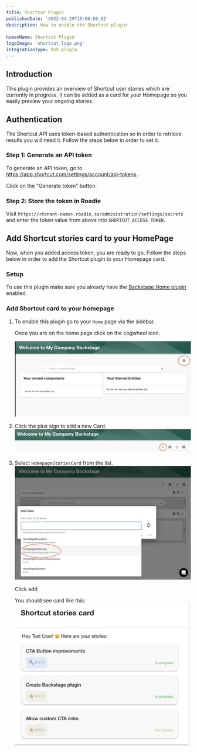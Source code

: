 ```yaml
---
title: Shortcur Plugin
publishedDate: '2022-04-29T10:00:00.0Z'
description: How to enable the Shortcut plugin

humanName: Shortcut Plugin
logoImage: 'shortcut-logo.png'
integrationType: OSS plugin
---
```


## Introduction

This plugin provides an overview of Shortcut user stories which are currently in progress. It can be added as a card for your Homepage so you easily preview your ongoing stories.

## Authentication

The Shortcut API uses token-based authentication so in order to retrieve results you will need it. Follow the steps below in order to set it.

### Step 1: Generate an API token

To generate an API token, go to https://app.shortcut.com/settings/account/api-tokens.

Click on the "Generate token" button.

### Step 2: Store the token in Roadie

Visit `https://<tenant-name>.roadie.so/administration/settings/secrets` and enter the token value from above into `SHORTCUT_ACCESS_TOKEN`.

## Add Shortcut stories card to your HomePage

Now, when you added access token, you are ready to go. Follow the steps below in order to add the Shortcut plugin to your Homepage card.

### Setup

To use this plugin make sure you already have the [Backstage Home plugin](https://github.com/backstage/backstage/blob/master/plugins/home/README.md) enabled.

### Add Shortcut card to your homepage

1.  To enable this plugin go to your `Home` page via the sidebar.

    Once you are on the home page click on the cogwheel icon.

    ![cog](cog.png)

2.  Click the plus sign to add a new Card.
    ![plus](plus-homepage.png)

3.  Select `HomepageStoriesCard` from the list.
    ![add card](homepage-add-card.png)

    Click add

    You should see card like this:
    ![card](card.png)

```

```

